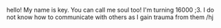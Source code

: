 hello! My name is key. You can call me soul too! I'm turning 16000 ;3. I do not know how to communicate with others as I gain trauma from them /hj 
